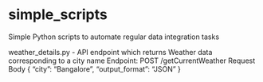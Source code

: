 # simple_scripts
Simple Python scripts to automate regular data integration tasks

weather_details.py - 
 API endpoint which returns Weather data corresponding to a city name
 Endpoint: POST /getCurrentWeather
 Request Body
  {
  “city”: “Bangalore”,
  “output_format”: “JSON”
  }
